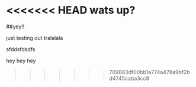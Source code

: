 <<<<<<< HEAD
wats up?
=======
##yey!!

just testing out
 tralalala

sfddsfdsdfs

hey hey hey
>>>>>>> 709883df00bb1a774a478a9bf2bd4745caba3cc8
